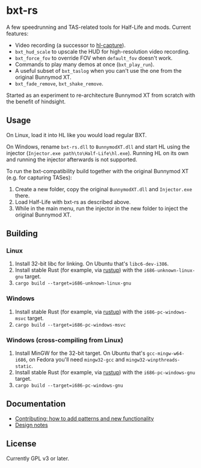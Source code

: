# bxt-rs

A few speedrunning and TAS-related tools for Half-Life and mods. Current features:
- Video recording (a successor to [hl-capture](https://github.com/YaLTeR/hl-capture)).
- `bxt_hud_scale` to upscale the HUD for high-resolution video recording.
- `bxt_force_fov` to override FOV when `default_fov` doesn't work.
- Commands to play many demos at once (`bxt_play_run`).
- A useful subset of `bxt_taslog` when you can't use the one from the original Bunnymod XT.
- `bxt_fade_remove`, `bxt_shake_remove`.

Started as an experiment to re-architecture Bunnymod XT from scratch with the benefit of hindsight.

## Usage

On Linux, load it into HL like you would load regular BXT.

On Windows, rename `bxt-rs.dll` to `BunnymodXT.dll` and start HL using the injector (`Injector.exe path\to\Half-Life\hl.exe`). Running HL on its own and running the injector afterwards is not supported.

To run the bxt-compatibility build together with the original Bunnymod XT (e.g. for capturing TASes):
1. Create a new folder, copy the original `BunnymodXT.dll` and `Injector.exe` there.
1. Load Half-Life with bxt-rs as described above.
1. While in the main menu, run the injector in the new folder to inject the original Bunnymod XT.

## Building

### Linux

1. Install 32-bit libc for linking. On Ubuntu that's `libc6-dev-i386`.
1. Install stable Rust (for example, via [rustup](https://rustup.rs/)) with the `i686-unknown-linux-gnu` target.
1. `cargo build --target=i686-unknown-linux-gnu`

### Windows

1. Install stable Rust (for example, via [rustup](https://rustup.rs/)) with the `i686-pc-windows-msvc` target.
1. `cargo build --target=i686-pc-windows-msvc`

### Windows (cross-compiling from Linux)

1. Install MinGW for the 32-bit target. On Ubuntu that's `gcc-mingw-w64-i686`, on Fedora you'll need `mingw32-gcc` and `mingw32-winpthreads-static`.
1. Install stable Rust (for example, via [rustup](https://rustup.rs/)) with the `i686-pc-windows-gnu` target.
1. `cargo build --target=i686-pc-windows-gnu`

## Documentation

- [Contributing: how to add patterns and new functionality](CONTRIBUTING.md)
- [Design notes](DESIGN.md)

## License

Currently GPL v3 or later.
